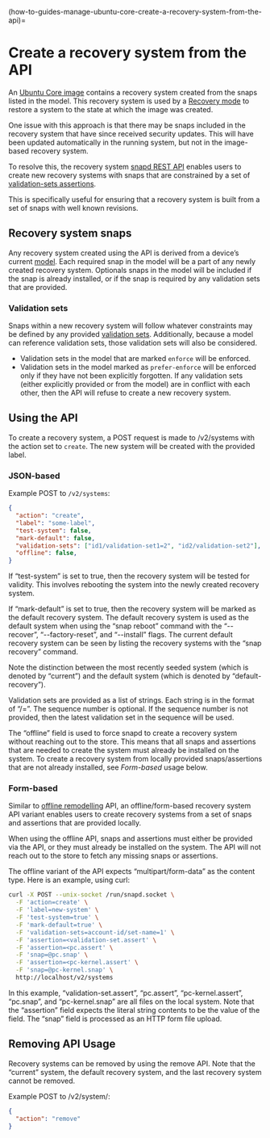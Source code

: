 (how-to-guides-manage-ubuntu-core-create-a-recovery-system-from-the-api)=
# Create a recovery system from the API

An [Ubuntu Core image](/tutorials/build-your-first-image/index) contains a recovery system created from the snaps listed in the model. This recovery system is used by a [Recovery mode](/explanation/recovery-modes) to restore a system  to the state at which the image was created.

One issue with this approach is that there may be snaps included in the recovery system that have since received security updates. This will have been updated automatically in the running system, but not in the image-based recovery system. 

To resolve this, the recovery system [snapd REST API](https://snapcraft.io/docs/snapd-api#heading--systems-gethttps://snapcraft.io/docs/snapd-api#heading--systems-get) enables users to create new recovery systems with snaps that are constrained by a set of [validation-sets assertions](/reference/assertions/validation-set).

This is specifically useful for ensuring that a recovery system is built from a set of snaps with well known revisions.

## Recovery system snaps

Any recovery system created using the API is derived from a device’s current [model](/reference/assertions/model). Each required snap in the model will be a part of any newly created recovery system. Optionals snaps in the model will be included if the snap is already installed, or if the snap is required by any validation sets that are provided.

### Validation sets

Snaps within a new recovery system will follow whatever constraints may be defined by any provided [validation sets](https://snapcraft.io/docs/validation-sets). Additionally, because a model can reference validation sets, those validation sets will also be considered.

- Validation sets in the model that are marked `enforce` will be enforced.
- Validation sets in the model marked as `prefer-enforce` will be enforced only if they have not been explicitly forgotten. If any validation sets (either explicitly provided or from the model) are in conflict with each other, then the API will refuse to create a new recovery system.

## Using the API

To create a recovery system, a POST request is made to /v2/systems with the action set to `create`. The new system will be created with the provided label.

### JSON-based

Example POST to `/v2/systems`:


```json
{
  "action": "create",
  "label": "some-label",
  "test-system": false,
  "mark-default": false,
  "validation-sets": ["id1/validation-set1=2", "id2/validation-set2"],
  "offline": false,
}
```

If “test-system” is set to true, then the recovery system will be tested for validity. This involves rebooting the system into the newly created recovery system.

If “mark-default” is set to true, then the recovery system will be marked as the default recovery system. The default recovery system is used as the default system when using the “snap reboot” command with the “--recover”, “--factory-reset”, and “--install” flags. The current default recovery system can be seen by listing the recovery systems with the “snap recovery” command. 

Note the distinction between the most recently seeded system (which is denoted by “current”) and the default system (which is denoted by “default-recovery”).

Validation sets are provided as a list of strings. Each string is in the format of “<account-id>/<validation-set-name>=<sequence-number>”. The sequence number is optional. If the sequence number is not provided, then the latest validation set in the sequence will be used.

The “offline” field is used to force snapd to create a recovery system without reaching out to the store. This means that all snaps and assertions that are needed to create the system must already be installed on the system. To create a recovery system from locally provided snaps/assertions that are not already installed, see _Form-based_ usage below.

### Form-based

Similar to [offline remodelling](/explanation/remodelling.md#offline-remodelling) API, an offline/form-based recovery system API variant enables users to create recovery systems from a set of snaps and assertions that are provided locally.

When using the offline API, snaps and assertions must either be provided via the API, or they must already be installed on the system. The API will not reach out to the store to fetch any missing snaps or assertions.

The offline variant of the API expects “multipart/form-data” as the content type. Here is an example, using curl:

```bash
curl -X POST --unix-socket /run/snapd.socket \
  -F 'action=create' \
  -F 'label=new-system' \
  -F 'test-system=true' \
  -F 'mark-default=true' \
  -F 'validation-sets=account-id/set-name=1' \
  -F 'assertion=<validation-set.assert' \
  -F 'assertion=<pc.assert' \
  -F 'snap=@pc.snap' \
  -F 'assertion=<pc-kernel.assert' \
  -F 'snap=@pc-kernel.snap' \
  http://localhost/v2/systems
```

In this example, “validation-set.assert”, “pc.assert”, “pc-kernel.assert”, “pc.snap”, and “pc-kernel.snap” are all files on the local system. Note that the “assertion” field expects the literal string contents to be the value of the field. The “snap” field is processed as an HTTP form file upload.

## Removing API Usage

Recovery systems can be removed by using the remove API. Note that the “current” system, the default recovery system, and the last recovery system cannot be removed.

Example POST to /v2/system/<label>:

```json
{
  "action": "remove"
}
```

